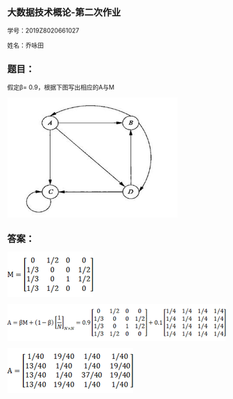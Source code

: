 ## 大数据技术概论-第二次作业

学号：2019Z8020661027

姓名：乔咏田

## 题目：

假定β= 0.9，根据下图写出相应的A与M

![img](../img/big_data_clip_image004.jpg)

## 答案：

![img](../img/big_data_clip_image006.gif)

![img](../img/big_data_clip_image008.gif)

![img](../img/big_data_clip_image010.gif)